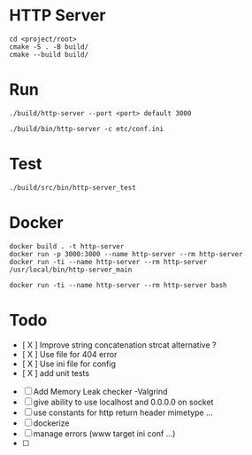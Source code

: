 # HTTP Server

```
cd <project/root>
cmake -S . -B build/
cmake --build build/
```

# Run

```
./build/http-server --port <port> default 3000

./build/bin/http-server -c etc/conf.ini
```

# Test

```
./build/src/bin/http-server_test
```

# Docker

```
docker build . -t http-server
docker run -p 3000:3000 --name http-server --rm http-server
docker run -ti --name http-server --rm http-server /usr/local/bin/http-server_main

docker run -ti --name http-server --rm http-server bash
```

# Todo

- [ X ] Improve string concatenation strcat alternative ?
- [ X ] Use file for 404 error
- [ X ] Use ini file for config
- [ X ] add unit tests
- [ ] Add Memory Leak checker -Valgrind
- [ ] give ability to use localhost and 0.0.0.0 on socket
- [ ] use constants for http return header mimetype ...
- [ ] dockerize
- [ ] manage errors (www target ini conf ...)
- [ ] 
